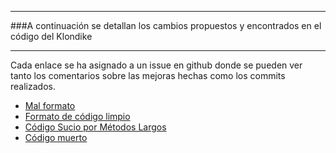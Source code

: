 ***
###A continuación se detallan los cambios propuestos y encontrados en el código del Klondike
***
Cada enlace se ha asignado a un issue en github donde se pueden ver tanto los comentarios sobre las mejoras hechas como los commits  realizados.
+ [Mal formato](https://github.com/RBN1993/klondike/issues/1)
+ [Formato de código limpio](https://github.com/RBN1993/klondike/issues/2)
+ [Código Sucio por Métodos Largos](https://github.com/RBN1993/klondike/issues/3)
+ [Código muerto](https://github.com/RBN1993/klondike/issues/4)
